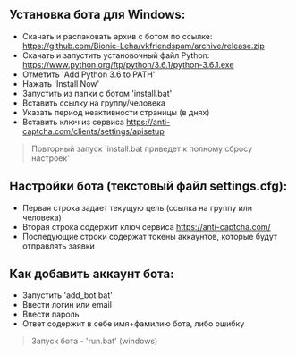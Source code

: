 Установка бота для Windows:
---
* Скачать  и распаковать архив с ботом по ссылке:
https://github.com/Bionic-Leha/vkfriendspam/archive/release.zip
* Скачать и запустить установочный файл Python:
https://www.python.org/ftp/python/3.6.1/python-3.6.1.exe
* Отметить 'Add Python 3.6 to PATH'
* Нажать 'Install Now'
* Запустить из папки с ботом 'install.bat'
* Вставить ссылку на группу/человека
* Указать период неактивности страницы (в днях)
* Вставить ключ из сервиса https://anti-captcha.com/clients/settings/apisetup
>Повторный запуск 'install.bat приведет к полному сбросу настроек'

Настройки бота (текстовый файл settings.cfg):
---
* Первая строка задает текущую цель (ссылка на группу или человека)
* Вторая строка содержит ключ сервиса https://anti-captcha.com/
* Последующие строки содержат токены аккаунтов, которые будут отправлять заявки

Как добавить аккаунт бота:
---
* Запустить 'add_bot.bat'
* Ввести логин или email
* Ввести пароль
* Ответ содержит в себе имя+фамилию бота, либо ошибку

>Запуск бота - 'run.bat' (windows)